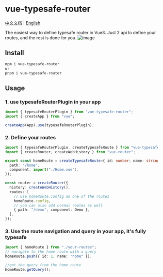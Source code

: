 # vue-typesafe-router

[中文文档](./README.zh-CN.md) | [English](./README.md)

The easiest way to define typesafe router in Vue3. Just 2 api to define your routes, and the rest is done for you.
![image](https://raw.githubusercontent.com/qinjialei24/vue-typesafe-router/main/assets/code.png)

## Install

```bash
npm i vue-typesafe-router
or
pnpm i vue-typesafe-router
```

## Usage

### 1. use typesafeRouterPlugin in your app

```ts
import { typesafeRouterPlugin } from "vue-typesafe-router";
import { createApp } from "vue";

createApp(App).use(typesafeRouterPlugin);
```

### 2. Define your routes

```ts
import { typesafeRouterPlugin, createTypesafeRoute } from "vue-typesafe-router";
import { createRouter, createWebHistory } from "vue-router";

export const homeRoute = createTypesafeRoute<{ id: number; name: string }>({
  path: "/home",
  component: import("./Home.vue"),
});

const router = createRouter({
  history: createWebHistory(),
  routes: [
    // use homeRoute.config as one of the routes
    homeRoute.config,
    // you can also add normal routes as well
    { path: "/demo", component: Demo },
  ],
});
```

### 3. Use the route navigation and query in your app, it's fully typesafe

```ts
import { homeRoute } from "./your-routes";
// navigate to the home route with a query
homeRoute.push({ id: 1, name: "home" });

//get the query from the home route
homeRoute.getQuery();
```
